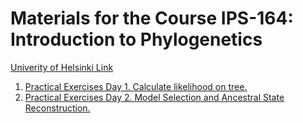 # Materials for the Course IPS-164: Introduction to Phylogenetics
 
 [Univerity of Helsinki Link](https://studies.helsinki.fi/courses/cur/hy-opt-cur-2223-5fa6d34a-798a-41ce-af6e-ac0ea3c2955e)
 
 
1. [Practical Exercises Day 1. Calculate likelihood on tree.](https://github.com/sergeitarasov/Course_IPS-164/wiki/Day-1.-Likelihood-Estimation)
3. [Practical Exercises Day 2. Model Selection and Ancestral State Reconstruction.](https://github.com/sergeitarasov/Course_IPS-164/wiki/Day-2.-Model-Selection-and-Ancestral-State-Reconstruction)

